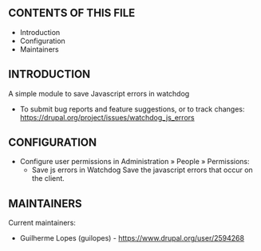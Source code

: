 CONTENTS OF THIS FILE
---------------------
 * Introduction
 * Configuration
 * Maintainers

INTRODUCTION
------------
A simple module to save Javascript errors in watchdog
* To submit bug reports and feature suggestions, or to track changes:
   https://drupal.org/project/issues/watchdog_js_errors

CONFIGURATION
-------------
* Configure user permissions in Administration » People » Permissions:
  - Save js errors in Watchdog
    Save the javascript errors that occur on the client.

MAINTAINERS
-----------
Current maintainers:
  * Guilherme Lopes (guilopes) - https://www.drupal.org/user/2594268
